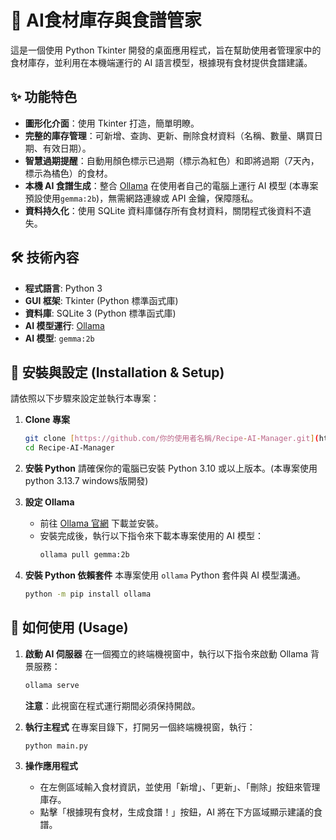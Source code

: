# 🍲 AI食材庫存與食譜管家

這是一個使用 Python Tkinter 開發的桌面應用程式，旨在幫助使用者管理家中的食材庫存，並利用在本機端運行的 AI 語言模型，根據現有食材提供食譜建議。

## ✨ 功能特色

* **圖形化介面**：使用 Tkinter 打造，簡單明瞭。
* **完整的庫存管理**：可新增、查詢、更新、刪除食材資料（名稱、數量、購買日期、有效日期）。
* **智慧過期提醒**：自動用顏色標示已過期（標示為紅色）和即將過期（7天內，標示為橘色）的食材。
* **本機 AI 食譜生成**：整合 [Ollama](https://ollama.com/) 在使用者自己的電腦上運行 AI 模型 (本專案預設使用`gemma:2b`)，無需網路連線或 API 金鑰，保障隱私。
* **資料持久化**：使用 SQLite 資料庫儲存所有食材資料，關閉程式後資料不遺失。

## 🛠️ 技術內容 

* **程式語言**: Python 3
* **GUI 框架**: Tkinter (Python 標準函式庫)
* **資料庫**: SQLite 3 (Python 標準函式庫)
* **AI 模型運行**: [Ollama](https://ollama.com/)
* **AI 模型**: `gemma:2b`

## 🚀 安裝與設定 (Installation & Setup)

請依照以下步驟來設定並執行本專案：

1.  **Clone 專案**
    ```bash
    git clone [https://github.com/你的使用者名稱/Recipe-AI-Manager.git](https://github.com/你的使用者名稱/Recipe-AI-Manager.git)
    cd Recipe-AI-Manager
    ```

2.  **安裝 Python**
    請確保你的電腦已安裝 Python 3.10 或以上版本。(本專案使用python 3.13.7 windows版開發)

3.  **設定 Ollama**
    * 前往 [Ollama 官網](https://ollama.com/) 下載並安裝。
    * 安裝完成後，執行以下指令來下載本專案使用的 AI 模型：
      ```bash
      ollama pull gemma:2b
      ```

4.  **安裝 Python 依賴套件**
    本專案使用 `ollama` Python 套件與 AI 模型溝通。
    ```bash
    python -m pip install ollama
    ```

## 📖 如何使用 (Usage)

1.  **啟動 AI 伺服器**
    在一個獨立的終端機視窗中，執行以下指令來啟動 Ollama 背景服務：
    ```bash
    ollama serve
    ```
    **注意**：此視窗在程式運行期間必須保持開啟。

2.  **執行主程式**
    在專案目錄下，打開另一個終端機視窗，執行：
    ```bash
    python main.py
    ```

3.  **操作應用程式**
    * 在左側區域輸入食材資訊，並使用「新增」、「更新」、「刪除」按鈕來管理庫存。
    * 點擊「根據現有食材，生成食譜！」按鈕，AI 將在下方區域顯示建議的食譜。